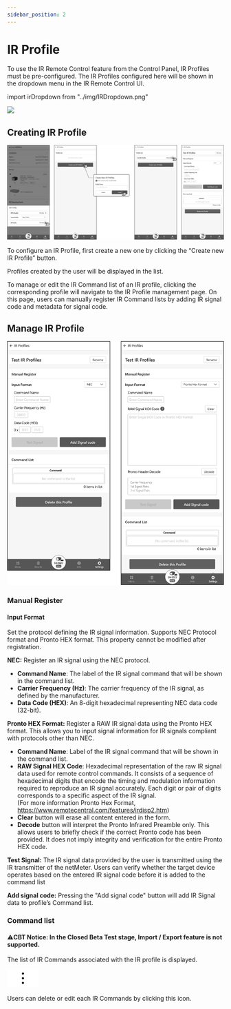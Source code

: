 ```yaml
---
sidebar_position: 2
---
```


# IR Profile

To use the IR Remote Control feature from the Control Panel, IR Profiles must be pre-configured.
The IR Profiles configured here will be shown in the dropdown menu in the IR Remote Control UI.

import irDropdown from "../img/IRDropdown.png"

<img src={irDropdown} style={{width:380}} />

## Creating IR Profile

![IR Profile Manage](../img/IRProfile.png)

To configure an IR Profile, first create a new one by clicking the “Create new IR Profile” button.

Profiles created by the user will be displayed in the list.

To manage or edit the IR Command list of an IR profile, clicking the corresponding profile will navigate to the 
IR Profile management page. On this page, users can manually register IR Command lists by adding IR signal code 
and metadata for signal code.

## Manage IR Profile

![IR Profile Manage](../img/ManageIRProfile.png)

### Manual Register

#### Input Format
Set the protocol defining the IR signal information. 
Supports NEC Protocol format and Pronto HEX format. This property cannot be modified after registration.

**NEC:** Register an IR signal using the NEC protocol.
  - **Command Name**: The label of the IR signal command that will be shown in the command list.
  - **Carrier Frequency (Hz)**: The carrier frequency of the IR signal, as defined by the manufacturer.
  - **Data Code (HEX)**: An 8-digit hexadecimal representing NEC data code (32-bit).

**Pronto HEX Format:** Register a RAW IR signal data using the Pronto HEX format. 
This allows you to input signal information for IR signals compliant with protocols other than NEC.
  - **Command Name**: Label of the IR signal command that will be shown in the command list.
  - **RAW Signal HEX Code**: Hexadecimal representation of the raw IR signal data used for remote control commands. 
It consists of a sequence of hexadecimal digits that encode the timing and modulation information required to reproduce 
an IR signal accurately. Each digit or pair of digits corresponds to a specific aspect of the IR signal.  
(For more information Pronto Hex Format, https://www.remotecentral.com/features/irdisp2.htm)
  - **Clear** button will erase all content entered in the form.
  - **Decode** button will interpret the Pronto Infrared Preamble only. 
This allows users to briefly check if the correct Pronto code has been provided. 
It does not imply integrity and verification for the entire Pronto HEX code.

**Test Signal:** The IR signal data provided by the user is transmitted using the IR transmitter of the netMeter. 
Users can verify whether the target device operates based on the entered IR signal code before it is added to the command list

**Add signal code:** Pressing the "Add signal code" button will add IR Signal data to profile’s Command list.

### **Command list**

#### **⚠︎CBT Notice:** In the Closed Beta Test stage, Import / Export feature is not supported.

The list of IR Commands associated with the IR profile is displayed.

![Kebab Menu Icon](../img/Kebab.png)

Users can delete or edit each IR Commands by clicking this icon.